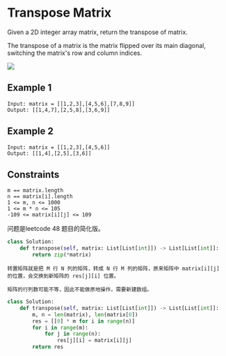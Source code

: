# Transpose Matrix

Given a 2D integer array matrix, return the transpose of matrix.

The transpose of a matrix is the matrix flipped over its main diagonal, switching the matrix's row and column indices.

![](https://assets.leetcode.com/uploads/2021/02/10/hint_transpose.png)

## Example 1

```text
Input: matrix = [[1,2,3],[4,5,6],[7,8,9]]
Output: [[1,4,7],[2,5,8],[3,6,9]]
```

## Example 2

```text
Input: matrix = [[1,2,3],[4,5,6]]
Output: [[1,4],[2,5],[3,6]]
```

## Constraints

```text
m == matrix.length
n == matrix[i].length
1 <= m, n <= 1000
1 <= m * n <= 105
-109 <= matrix[i][j] <= 109
```

问题是leetcode 48 题目的简化版。

```python
class Solution:
    def transpose(self, matrix: List[List[int]]) -> List[List[int]]:
        return zip(*matrix)
```

```text
转置矩阵就是把 M 行 N 列的矩阵，转成 N 行 M 列的矩阵，原来矩阵中 matrix[i][j] 的位置，会交换到新矩阵的 res[j][i] 位置。

矩阵的行列数可能不等，因此不能做原地操作，需要新建数组。
```

```python
class Solution:
    def transpose(self, matrix: List[List[int]]) -> List[List[int]]:
        m, n = len(matrix), len(matrix[0])
        res = [[0] * m for i in range(n)]
        for i in range(m):
            for j in range(n):
                res[j][i] = matrix[i][j]
        return res
```
